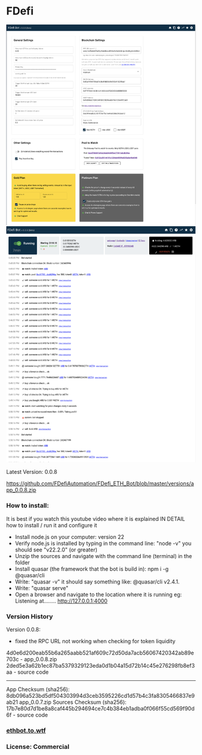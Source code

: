 # FDefi

<img src="https://github.com/FDefiAutomation/FDefi_ETH_Bot/blob/master/static/fdefi1.png"  width="800" alt="fdefi eth bot screenshot 1"/>
<img src="https://github.com/FDefiAutomation/FDefi_ETH_Bot/blob/master/static/fdefi2.png"  width="800" alt="fdefi eth bot screenshot 1"/>

Latest Version: 0.0.8

https://github.com/FDefiAutomation/FDefi_ETH_Bot/blob/master/versions/app_0.0.8.zip

### How to install:

It is best if you watch this youtube video where it is explained IN DETAIL how to install / run it and configure it

- Install node.js on your computer: version 22
- Verify node.js is installed by typing in the command line: "node -v" you should see "v22.2.0" (or greater)
- Unzip the sources and navigate with the command line (terminal) in the folder
- Install quasar (the framework that the bot is build in): npm i -g @quasar/cli
- Write: "quasar -v" it should say something like: @quasar/cli v2.4.1.
- Write: "quasar serve"
- Open a browser and navigate to the location where it is running eg: Listening at........ http://127.0.0.1:4000

### Version History

Version 0.0.8:

- fixed the RPC URL not working when checking for token liquidity

4d0e6d200eab55b6a265aabb521af609c72d50da7acb56067420342ab89e703c - app_0.0.8.zip
2ded5e3a62b1ec87ba5379329123eda0d1b04a15d72b14c45e276298fb8ef3aa - source code

---

App Checksum (sha256): 8db096a523bd5df504303994d3ceb3595226cd1d57b4c3fa8305466837e9ab21 app_0.0.7.zip
Sources Checksum (sha256): 17b7e80d7d1be8a8caf445b294694ce7c4b384eb1adba0f066f55cd569f90d6f - source code

### <a href="https://ethbot.to.wtf" target="_blank">ethbot.to.wtf</a>

### License: Commercial
